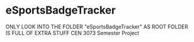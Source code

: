 # eSportsBadgeTracker
ONLY LOOK INTO THE FOLDER "eSportsBadgeTracker" AS ROOT FOLDER IS FULL OF EXTRA STUFF
CEN 3073 Semester Project
